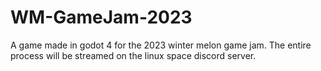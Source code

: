 # WM-GameJam-2023
A game made in godot 4 for the 2023 winter melon game jam. The entire process will be streamed on the linux space discord server.

